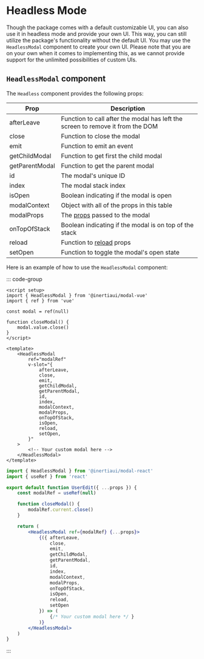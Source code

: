 # Headless Mode

Though the package comes with a default customizable UI, you can also use it in headless mode and provide your own UI. This way, you can still utilize the package's functionality without the default UI. You may use the `HeadlessModal` component to create your own UI. Please note that you are on your own when it comes to implementing this, as we cannot provide support for the unlimited possibilities of custom UIs.

## `HeadlessModal` component

The `Headless` component provides the following props:

| Prop | Description |
| --- | --- |
| afterLeave | Function to call after the modal has left the screen to remove it from the DOM |
| close | Function to close the modal |
| emit | Function to emit an event |
| getChildModal | Function to get first the child modal |
| getParentModal | Function to get the parent modal |
| id | The modal's unique ID |
| index | The modal stack index |
| isOpen | Boolean indicating if the modal is open |
| modalContext | Object with all of the props in this table |
| modalProps | The [props](/configuration.html) passed to the modal |
| onTopOfStack | Boolean indicating if the modal is on top of the stack |
| reload | Function to [reload](/reload-props.html) props |
| setOpen | Function to toggle the modal's open state |

Here is an example of how to use the `HeadlessModal` component:

::: code-group

```vue [Vue]
<script setup>
import { HeadlessModal } from '@inertiaui/modal-vue'
import { ref } from 'vue'

const modal = ref(null)

function closeModal() {
    modal.value.close()
}
</script>

<template>
    <HeadlessModal
        ref="modalRef"
        v-slot="{
            afterLeave,
            close,
            emit,
            getChildModal,
            getParentModal,
            id,
            index,
            modalContext,
            modalProps,
            onTopOfStack,
            isOpen,
            reload,
            setOpen,
        }"
    >
        <!-- Your custom modal here -->
    </HeadlessModal>
</template>
```

```jsx [React]
import { HeadlessModal } from '@inertiaui/modal-react'
import { useRef } from 'react'

export default function UserEdit({ ...props }) {
    const modalRef = useRef(null)

    function closeModal() {
        modalRef.current.close()
    }

    return (
        <HeadlessModal ref={modalRef} {...props}>
            {({ afterLeave,
                close,
                emit,
                getChildModal,
                getParentModal,
                id,
                index,
                modalContext,
                modalProps,
                onTopOfStack,
                isOpen,
                reload,
                setOpen
            }) => (
                {/* Your custom modal here */ }
            )}
        </HeadlessModal>
    )
}
```

:::
